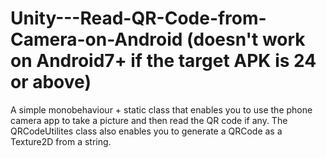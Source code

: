 # Unity---Read-QR-Code-from-Camera-on-Android (doesn't work on Android7+ if the target APK is 24 or above)
A simple monobehaviour + static class that enables you to use the phone camera app to take a picture and then read the QR code if any. The QRCodeUtilites class also enables you to generate a QRCode as a Texture2D from a string.
